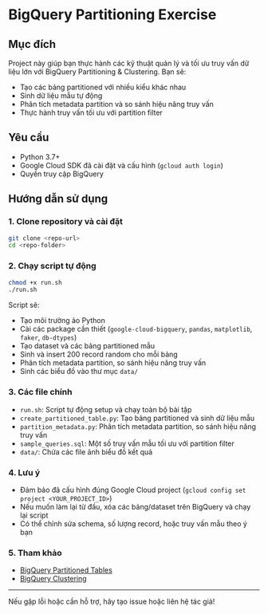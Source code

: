 # BigQuery Partitioning Exercise

## Mục đích

Project này giúp bạn thực hành các kỹ thuật quản lý và tối ưu truy vấn dữ liệu lớn với BigQuery Partitioning & Clustering. Bạn sẽ:
- Tạo các bảng partitioned với nhiều kiểu khác nhau
- Sinh dữ liệu mẫu tự động
- Phân tích metadata partition và so sánh hiệu năng truy vấn
- Thực hành truy vấn tối ưu với partition filter

## Yêu cầu
- Python 3.7+
- Google Cloud SDK đã cài đặt và cấu hình (`gcloud auth login`)
- Quyền truy cập BigQuery

## Hướng dẫn sử dụng

### 1. Clone repository và cài đặt
```bash
git clone <repo-url>
cd <repo-folder>
```

### 2. Chạy script tự động
```bash
chmod +x run.sh
./run.sh
```
Script sẽ:
- Tạo môi trường ảo Python
- Cài các package cần thiết (`google-cloud-bigquery`, `pandas`, `matplotlib`, `faker`, `db-dtypes`)
- Tạo dataset và các bảng partitioned mẫu
- Sinh và insert 200 record random cho mỗi bảng
- Phân tích metadata partition, so sánh hiệu năng truy vấn
- Sinh các biểu đồ vào thư mục `data/`

### 3. Các file chính
- `run.sh`: Script tự động setup và chạy toàn bộ bài tập
- `create_partitioned_table.py`: Tạo bảng partitioned và sinh dữ liệu mẫu
- `partition_metadata.py`: Phân tích metadata partition, so sánh hiệu năng truy vấn
- `sample_queries.sql`: Một số truy vấn mẫu tối ưu với partition filter
- `data/`: Chứa các file ảnh biểu đồ kết quả

### 4. Lưu ý
- Đảm bảo đã cấu hình đúng Google Cloud project (`gcloud config set project <YOUR_PROJECT_ID>`)
- Nếu muốn làm lại từ đầu, xóa các bảng/dataset trên BigQuery và chạy lại script
- Có thể chỉnh sửa schema, số lượng record, hoặc truy vấn mẫu theo ý bạn

### 5. Tham khảo
- [BigQuery Partitioned Tables](https://cloud.google.com/bigquery/docs/partitioned-tables)
- [BigQuery Clustering](https://cloud.google.com/bigquery/docs/clustered-tables)

---

Nếu gặp lỗi hoặc cần hỗ trợ, hãy tạo issue hoặc liên hệ tác giả!